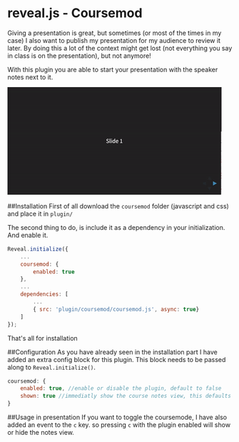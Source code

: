 # reveal.js - Coursemod
Giving a presentation is great, but sometimes (or most of the times in my case) I also want to publish my presentation for my audience to review it later.
By doing this a lot of the context might get lost (not everything you say in class is on the presentation), but not anymore!

With this plugin you are able to start your presentation with the speaker notes next to it.

![](coursemod.gif)

##Installation
First of all download the `coursemod` folder (javascript and css) and place it in `plugin/`

The second thing to do, is include it as a dependency in your initialization. And enable it.

```javascript
Reveal.initialize({
    ...
    coursemod: {
    	enabled: true
    },
    ...
    dependencies: [
        ...
        { src: 'plugin/coursemod/coursemod.js', async: true}
    ]
});
```

That's all for installation

##Configuration
As you have already seen in the installation part I have added an extra config block for this plugin. This block needs to be passed along to `Reveal.initialize()`.

```javascript
coursemod: {
	enabled: true, //enable or disable the plugin, default to false
	shown: true //immediatly show the course notes view, this defaults to true if not present.
}
```

##Usage in presentation
If you want to toggle the coursemode, I have also added an event to the `c` key. so pressing `c` with the plugin enabled will show or hide the notes view.
